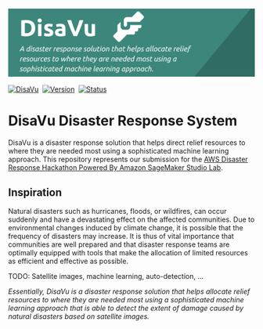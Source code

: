 
![DisaVu](docs/disavu.png)

[![DisaVu](https://img.shields.io/badge/app-disavu-00897b.svg?style=for-the-badge)](https://disavu.silentbyte.com)&nbsp;
[![Version](https://img.shields.io/badge/version-1.0-05A5CC.svg?style=for-the-badge)](https://disavu.silentbyte.com)&nbsp;
[![Status](https://img.shields.io/badge/status-live-00B20E.svg?style=for-the-badge)](https://disavu.silentbyte.com)


# DisaVu Disaster Response System

DisaVu is a disaster response solution that helps direct relief resources to where they are needed most using a sophisticated machine learning approach. This repository represents our submission for the [AWS Disaster Response Hackathon Powered By Amazon SageMaker Studio Lab](https://awsdisasterresponse.devpost.com/).


## Inspiration

Natural disasters such as hurricanes, floods, or wildfires, can occur suddenly and have a devastating effect on the affected communities. Due to environmental changes induced by climate change, it is possible that the frequency of disasters may increase. It is thus of vital importance that communities are well prepared and that disaster response teams are optimally equipped with tools that make the allocation of limited resources as efficient and effective as possible.

TODO: Satellite images, machine learning, auto-detection, …

*Essentially, DisaVu is a disaster response solution that helps allocate relief resources to where they are needed most using a sophisticated machine learning approach that is able to detect the extent of damage caused by natural disasters based on satellite images.*
